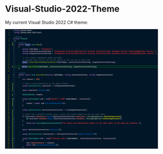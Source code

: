 # Visual-Studio-2022-Theme
My current Visual Studio 2022 C# theme:

![alt text](https://github.com/andre-maree/Visual-Studio-2022-Theme/blob/main/Capture.PNG?raw=true)
